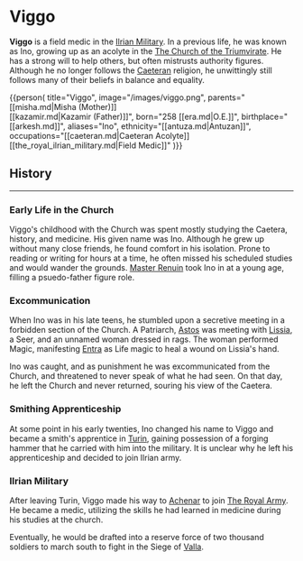 # Viggo

**Viggo** is a field medic in the [Ilrian Military](the_royal_ilrian_military.md). In a previous life, he was known as Ino, growing up as an acolyte in the [The Church of the Triumvirate](the_church_of_the_triumvirate.md). He has a strong will to help others, but often mistrusts authority figures. Although he no longer follows the [Caeteran](caeteran.md) religion, he unwittingly still follows many of their beliefs in balance and equality.

{{person(
title="Viggo",
image="/images/viggo.png",
parents="[[misha.md|Misha (Mother)]] <br> [[kazamir.md|Kazamir (Father)]]",
born="258 [[era.md|O.E.]]",
birthplace="[[arkesh.md]]",
aliases="Ino",
ethnicity="[[antuza.md|Antuzan]]",
occupations="[[caeteran.md|Caeteran Acolyte]] <br> [[the_royal_ilrian_military.md|Field Medic]]"
)}}

## History

----

### Early Life in the Church
Viggo's childhood with the Church was spent mostly studying the Caetera, history, and medicine. His given name was Ino. Although he grew up without many close friends, he found comfort in his isolation. Prone to reading or writing for hours at a time, he often missed his scheduled studies and would wander the grounds. [Master Renuin](master_renuin.md) took Ino in at a young age, filling a psuedo-father figure role.


### Excommunication
When Ino was in his late teens, he stumbled upon a secretive meeting in a forbidden section of the Church. A Patriarch, [Astos](astos.md) was meeting with  [Lissia](lissia.md), a Seer, and an unnamed woman dressed in rags. The woman performed Magic, manifesting [Entra](entra.md) as Life magic to heal a wound on Lissia's hand.

Ino was caught, and as punishment he was excommunicated from the Church, and threatened to never speak of what he had seen. On that day, he left the Church and never returned, souring his view of the Caetera.

### Smithing Apprenticeship
At some point in his early twenties, Ino changed his name to Viggo and became a smith's apprentice in [Turin](turin.md), gaining possession of a forging hammer that he carried with him into the military. It is unclear why he left his apprenticeship and decided to join Ilrian army.

### Ilrian Military
After leaving Turin, Viggo made his way to [Achenar](achenar.md) to join [The Royal Army](the_royal_ilrian_military.md). He became a medic, utilizing the skills he had learned in medicine during his studies at the church. 

Eventually, he would be drafted into a reserve force of two thousand soldiers to march south to fight in the Siege of [Valla](valla.md).
